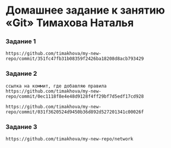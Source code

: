 # Домашнее задание к занятию «Git» Тимахова Наталья

### Задание 1

`https://github.com/timakhova/my-new-repo/commit/351fc47fb31b08359f2426ba18208d8acb793429`

### Задание 2

`ссылка на коммит, где добавляю правила  https://github.com/timakhova/my-new-repo/commit/0ec1118f8e4e48d9128f4ff29bf7d5edf17cd928`

`https://github.com/timakhova/my-new-repo/commit/031f3620524d9450b36d892d527201341c00026f`

### Задание 3

`https://github.com/timakhova/my-new-repo/network`
